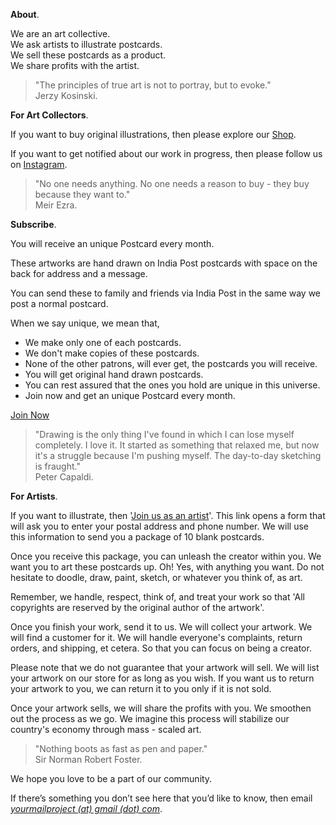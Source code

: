 **About**.

We are an art collective.  
We ask artists to illustrate postcards.  
We sell these postcards as a product.  
We share profits with the artist.

> "The principles of true art is not to portray, but to evoke."  
> Jerzy Kosinski.

**For Art Collectors**.

If you want to buy original illustrations, then please explore our <a href="https://www.gumroad.com/yourmailproject" target="_blank">Shop</a>.

If you want to get notified about our work in progress, then please follow us on <a href="https://www.instagram.com/yourmailproject" target="_blank">Instagram</a>.

> "No one needs anything. No one needs a reason to buy - they buy because they want to."  
> Meir Ezra.

**Subscribe**.

You will receive an unique Postcard every month.

These artworks are hand drawn on India Post postcards with space on the back for address and a message.

You can send these to family and friends via India Post in the same way we post a normal postcard.

When we say unique, we mean that,

- We make only one of each postcards.
- We don't make copies of these postcards.
- None of the other patrons, will ever get, the postcards you will receive.
- You will get original hand drawn postcards.
- You can rest assured that the ones you hold are unique in this universe.
- Join now and get an unique Postcard every month.

<div class="roadmap-spacer-1"></div>

<p>
<a class="btn" href="https://www.patreon.com/yourmailproject?fan_landing=true" target="_blank">Join Now</a><br>
</p>

<div class="roadmap-spacer-2"></div>

> "Drawing is the only thing I've found in which I can lose myself completely. I love it. It started as something that relaxed me, but now it's a struggle because I'm pushing myself. The day-to-day sketching is fraught."  
> Peter Capaldi.

**For Artists**.

If you want to illustrate, then '<a href="https://yourmailproject.typeform.com/to/krhWpQJZ" target="_blank">Join&nbsp;us&nbsp;as&nbsp;an&nbsp;artist</a>'. This link opens a form that will ask you to enter your postal address and phone number. We will use this information to send you a package of 10 blank postcards.

Once you receive this package, you can unleash the creator within you. We want you to art these postcards up. Oh! Yes, with anything you want. Do not hesitate to doodle, draw, paint, sketch, or whatever you think of, as art.

Remember, we handle, respect, think of, and treat your work so that 'All copyrights are reserved by the original author of the artwork'.

Once you finish your work, send it to us. We will collect your artwork. We will find a customer for it. We will handle everyone's complaints, return orders, and shipping, et cetera. So that you can focus on being a creator.

Please note that we do not guarantee that your artwork will sell. We will list your artwork on our store for as long as you wish. If you want us to return your artwork to you, we can return it to you only if it is not sold.

Once your artwork sells, we will share the profits with you. We smoothen out the process as we go. We imagine this process will stabilize our country's economy through mass&nbsp;-&nbsp;scaled&nbsp;art.

> "Nothing boots as fast as pen and paper."  
> Sir Norman Robert Foster.

We hope you love to be a part of our community.

If there’s something you don’t see here that you’d like to know, then email  
[_yourmailproject (at) gmail (dot) com_](mailto:yourmailproject@gmail.com).
